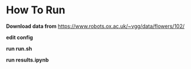 # How To Run
**Download data from** https://www.robots.ox.ac.uk/~vgg/data/flowers/102/ 

**edit config**

**run run.sh**

**run results.ipynb**
